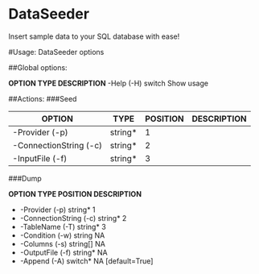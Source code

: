 # DataSeeder
Insert sample data to your SQL database with ease! 

#Usage: DataSeeder <action> options

##Global options:

   **OPTION       TYPE     DESCRIPTION**
   -Help (-H)   switch   Show usage

##Actions:
###Seed 

   | OPTION                 | TYPE    | POSITION | DESCRIPTION |
   | ---------------------- | ------- | -------- | ----------- |
   | -Provider (-p)         | string* | 1        |             |
   | -ConnectionString (-c) | string* | 2        |             |
   | -InputFile (-f)        | string* | 3        |             |

###Dump 

   **OPTION                   TYPE       POSITION   DESCRIPTION**
   * -Provider (-p)           string*    1
   * -ConnectionString (-c)   string*    2
   * -TableName (-T)          string*    3
   * -Condition (-w)          string     NA
   * -Columns (-s)            string[]   NA
   * -OutputFile (-f)         string*    NA
   * -Append (-A)             switch*    NA          [default=True]
